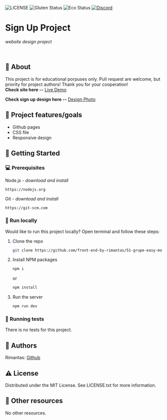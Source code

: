 <!-- @format -->

![LICENSE](https://img.shields.io/badge/license-MIT-blue.svg?style=flat-square)
![Gluten Status](https://img.shields.io/badge/Gluten-Free-green.svg)
![Eco Status](https://img.shields.io/badge/ECO-Friendly-green.svg)
[![Discord](https://discord.com/api/guilds/571393319201144843/widget.png)](https://discord.gg/dRwW4rw)

# Sign Up Project

_website design project_

<br>

## 🌟 About

This project is for educational porpuses only. Pull request are welcome, but priority for project authors! Thank you for your cooperation!
<br>
**Check site here --** [Live Demo](https://deangelo777.github.io/Sign-Up)

**Check sign up design here --** [Design Photo](https://i.imgur.com/qT7mtmV.png)
<br>

## 🎯 Project features/goals

- Github pages
- CSS file
- Responsive design

## 🧰 Getting Started

### 💻 Prerequisites

Node.js - _download and install_

```
https://nodejs.org
```

Git - _download and install_

```
https://git-scm.com
```

### 🏃 Run locally

Would like to run this project locally? Open terminal and follow these steps:

1. Clone the repo
   ```sh
   git clone https://github.com/front-end-by-rimantas/51-grupe-easy-money.git
   ```
2. Install NPM packages
   ```sh
   npm i
   ```
   or
   ```sh
   npm install
   ```
3. Run the server
   ```sh
   npm run dev
   ```

### 🧪 Running tests

There is no tests for this project.

## 🎅 Authors

Rimantas: [Github](https://github.com/belauzas)

## ⚠️ License

Distributed under the MIT License. See LICENSE.txt for more information.

## 🔗 Other resources

No other resources.
